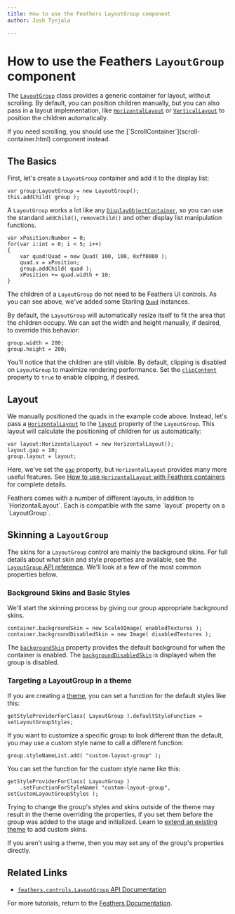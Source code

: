 ```yaml
---
title: How to use the Feathers LayoutGroup component  
author: Josh Tynjala

---
```

# How to use the Feathers `LayoutGroup` component

The [`LayoutGroup`](../api-reference/feathers/controls/LayoutGroup.html) class provides a generic container for layout, without scrolling. By default, you can position children manually, but you can also pass in a layout implementation, like [`HorizontalLayout`](horizontal-layout.html) or [`VerticalLayout`](vertical-layout.html) to position the children automatically.

<aside class="info">If you need scrolling, you should use the [`ScrollContainer`](scroll-container.html) component instead.</aside>

## The Basics

First, let's create a `LayoutGroup` container and add it to the display list:

``` code
var group:LayoutGroup = new LayoutGroup();
this.addChild( group );
```

A `LayoutGroup` works a lot like any [`DisplayObjectContainer`](http://doc.starling-framework.org/core/starling/display/DisplayObjectContainer.html), so you can use the standard `addChild()`, `removeChild()` and other display list manipulation functions.

``` code
var xPosition:Number = 0;
for(var i:int = 0; i < 5; i++)
{
    var quad:Quad = new Quad( 100, 100, 0xff0000 );
    quad.x = xPosition;
    group.addChild( quad );
    xPosition += quad.width + 10;
}
```

The children of a `LayoutGroup` do not need to be Feathers UI controls. As you can see above, we've added some Starling [`Quad`](http://doc.starling-framework.org/core/starling/display/Quad.html) instances.

By default, the `LayoutGroup` will automatically resize itself to fit the area that the children occupy. We can set the width and height manually, if desired, to override this behavior:

``` code
group.width = 200;
group.height = 200;
```

You'll notice that the children are still visible. By default, clipping is disabled on `LayoutGroup` to maximize rendering performance. Set the [`clipContent`](../api-reference/feathers/controls/LayoutGroup.html#clipContent) property to `true` to enable clipping, if desired.

## Layout

We manually positioned the quads in the example code above. Instead, let's pass a [`HorizontalLayout`](../api-reference/feathers/layout/HorizontalLayout.html) to the [`layout`](../api-reference/feathers/controls/LayoutGroup.html#layout) property of the `LayoutGroup`. This layout will calculate the positioning of children for us automatically:

``` code
var layout:HorizontalLayout = new HorizontalLayout();
layout.gap = 10;
group.layout = layout;
```

Here, we've set the [`gap`](../api-reference/feathers/layout/HorizontalLayout.html#gap) property, but `HorizontalLayout` provides many more useful features. See [How to use `HorizontalLayout` with Feathers containers](../api-reference/feathers/layout/HorizontalLayout.html) for complete details.

<aside class="info">Feathers comes with a number of different layouts, in addition to `HorizontalLayout`. Each is compatible with the same `layout` property on a `LayoutGroup`.</aside>

## Skinning a `LayoutGroup`

The skins for a `LayoutGroup` control are mainly the background skins. For full details about what skin and style properties are available, see the [`LayoutGroup` API reference](../api-reference/feathers/controls/LayoutGroup.html). We'll look at a few of the most common properties below.

### Background Skins and Basic Styles

We'll start the skinning process by giving our group appropriate background skins.

``` code
container.backgroundSkin = new Scale9Image( enabledTextures );
container.backgroundDisabledSkin = new Image( disabledTextures );
```

The [`backgroundSkin`](../api-reference/feathers/controls/LayoutGroup.html#backgroundSkin) property provides the default background for when the container is enabled. The [`backgroundDisabledSkin`](../api-reference/feathers/controls/LayoutGroup.html#backgroundDisabledSkin) is displayed when the group is disabled.

### Targeting a LayoutGroup in a theme

If you are creating a [theme](themes.html), you can set a function for the default styles like this:

``` code
getStyleProviderForClass( LayoutGroup ).defaultStyleFunction = setLayoutGroupStyles;
```

If you want to customize a specific group to look different than the default, you may use a custom style name to call a different function:

``` code
group.styleNameList.add( "custom-layout-group" );
```

You can set the function for the custom style name like this:

``` code
getStyleProviderForClass( LayoutGroup )
    .setFunctionForStyleName( "custom-layout-group", setCustomLayoutGroupStyles );
```

Trying to change the group's styles and skins outside of the theme may result in the theme overriding the properties, if you set them before the group was added to the stage and initialized. Learn to [extend an existing theme](extending-themes.html) to add custom skins.

If you aren't using a theme, then you may set any of the group's properties directly.

## Related Links

-   [`feathers.controls.LayoutGroup` API Documentation](../api-reference/feathers/controls/LayoutGroup.html)

For more tutorials, return to the [Feathers Documentation](index.html).



